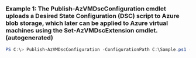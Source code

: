 ### Example 1: The Publish-AzVMDscConfiguration cmdlet uploads a Desired State Configuration (DSC) script to Azure blob storage, which later can be applied to Azure virtual machines using the Set-AzVMDscExtension cmdlet. (autogenerated)
```powershell
PS C:\> Publish-AzVMDscConfiguration -ConfigurationPath C:\Sample.ps1 -Force  -OutputArchivePath .\MyConfiguration.ps1.zip
```


